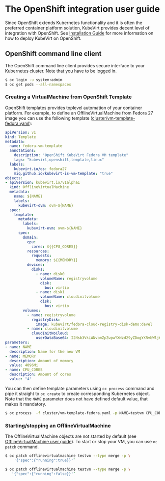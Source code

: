 # The OpenShift integration user guide

Since OpenShift extends Kubernetes functionality and it is often the preferred
container platform solution, KubeVirt provides decent level of integration with
OpenShift.  See [Installation Guide](installation.md) for more information on
how to deploy KubeVirt on OpenShift.


## OpenShift command line client

The OpenShift command line client provides secure interface to your Kubernetes
cluster.  Note that you have to be logged in.

```bash
$ oc login -u system:admin
$ oc get pods --all-namespaces
```

### Creating a VirtualMachine from OpenShift Template 

OpenShift templates provides toplevel automation of your container platform.
For example, to define an OfflineVirtualMachine from Fedora 27 image you can use
the following template
([cluster/vm-template-fedora.yaml](cluster/vm-template-fedora.yaml)):

```yaml
apiVersion: v1
kind: Template
metadata:
  name: fedora-vm-template
  annotations:
    description: "OpenShift KubeVirt Fedora VM template"
    tags: "kubevirt,openshift,template,linux"
  labels:
    kubevirt.io/os: fedora27
    miq.github.io/kubevirt-is-vm-template: "true"
objects:
- apiVersion: kubevirt.io/v1alpha1
  kind: OfflineVirtualMachine
  metadata:
    name: ${NAME}
    labels:
      kubevirt-ovm: ovm-${NAME}
  spec:
    template:
      metadata:
        labels:
          kubevirt-ovm: ovm-${NAME}
      spec:
        domain:
          cpu:
            cores: ${{CPU_CORES}}
          resources:
            requests:
              memory: ${{MEMORY}}
          devices:
            disks:
              - name: disk0
                volumeName: registryvolume
                disk:
                  bus: virtio
              - name: disk1
                volumeName: cloudinitvolume
                disk:
                  bus: virtio
        volumes:
          - name: registryvolume
            registryDisk:
              image: kubevirt/fedora-cloud-registry-disk-demo:devel
          - name: cloudinitvolume
            cloudInitNoCloud:
              userDataBase64: I2Nsb3VkLWNvbmZpZwpwYXNzd29yZDogYXRvbWljCnNzaF9wd2F1dGg6IFRydWUKY2hwYXNzd2Q6IHsgZXhwaXJlOiBGYWxzZSB9Cg==
parameters:
- name: NAME
  description: Name for the new VM
- name: MEMORY
  description: Amount of memory
  value: 4096Mi
- name: CPU_CORES
  description: Amount of cores
  value: "4"
```

You can then define template parameters using `oc process` command and pipe it
straight to `oc create` to create corresponding Kubernetes object.  Note that
the `NAME` parameter does not have defined default value, that makes it
mandatory.

```bash
$ oc process  -f cluster/vm-template-fedora.yaml -p NAME=testvm CPU_CORES=2 | oc create -f -
```

### Starting/stopping an OfflineVirtualMachine

The OfflineVirtualMachine objects are not started by default (see
[OfflineVirtualMachine user guide](offline-virtual-machine.md)).  To start or
stop your VM, you can use `oc patch` command.

```bash
$ oc patch offlinevirtualmachine testvm --type merge -p \
    '{"spec":{"running":true}}'` 

$ oc patch offlinevirtualmachine testvm --type merge -p \
   '{"spec":{"running":false}}'` 
```
